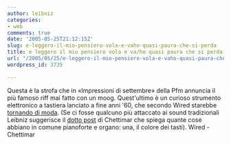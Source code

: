 ```yaml
---
author: leibniz
categories:
- web
comments: true
date: '2005-05-25T21:12:15Z'
slug: e-leggero-il-mio-pensiero-vola-e-vaho-quasi-paura-che-si-perda
title: e leggero il mio pensiero vola e va/ho quasi paura che si perda...
url: "/2005/05/25/e-leggero-il-mio-pensiero-vola-e-vaho-quasi-paura-che-si-perda/"
wordpress_id: 3735

---
```

Questa è la strofa che in «Impressioni di settembre» della Pfm annuncia il più famoso riff mai fatto con un moog. Quest'ultimo è un curioso strumento elettronico a tastiera lanciato a fine anni '60, che secondo Wired starebbe [tornando di moda](https://www.wired.com/news/digiwood/0,1412,63523,00.html?tw=rss.TOP). (Se ci fosse qualcuno più attaccato ai sound tradizionali Leibniz suggerisce il [dotto post](https://www.iftf.it/blog_chettimar/archivio.asp?month=2004/05#479) di Chettimar che spiega quante cose abbiano in comune pianoforte e organo: una, il colore dei tasti).
Wired - Chettimar
